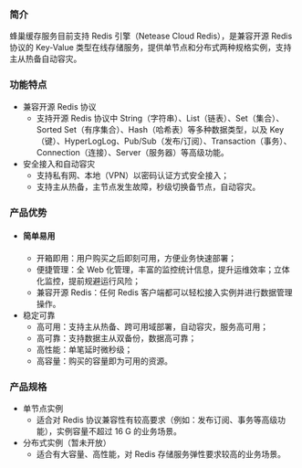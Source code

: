 ### **简介**

蜂巢缓存服务目前支持 Redis 引擎（Netease Cloud Redis），是兼容开源 Redis 协议的 Key-Value 类型在线存储服务，提供单节点和分布式两种规格实例，支持主从热备自动容灾。

### **功能特点**

* 兼容开源 Redis 协议
  * 支持开源 Redis 协议中 String（字符串）、List（链表）、Set（集合）、Sorted Set（有序集合）、Hash（哈希表）等多种数据类型，以及 Key（键）、HyperLogLog、Pub/Sub（发布/订阅）、Transaction（事务）、Connection（连接）、Server（服务器）等高级功能。
* 安全接入和自动容灾
  * 支持私有网、本地（VPN）以密码认证方式安全接入；
  * 支持主从热备，主节点发生故障，秒级切换备节点，自动容灾。
### **产品优势**

* #### **简单易用**
  * 开箱即用：用户购买之后即刻可用，方便业务快速部署；
  * 便捷管理：全 Web 化管理，丰富的监控统计信息，提升运维效率；立体化监控，提前规避运行风险；
  * 兼容开源 Redis：任何 Redis 客户端都可以轻松接入实例并进行数据管理操作。
* 稳定可靠
  * 高可用：支持主从热备、跨可用域部署，自动容灾，服务高可用；
  * 高可靠：支持数据主从双备份，数据高可靠；
  * 高性能：单笔延时微秒级；
  * 高容量：购买的容量即为可用的资源。
### **产品规格**

* 单节点实例
  * 适合对 Redis 协议兼容性有较高要求（例如：发布订阅、事务等高级功能），实例容量不超过 16 G 的业务场景。
* 分布式实例（暂未开放）
  * 适合有大容量、高性能，对 Redis 存储服务弹性要求较高的业务场景。

